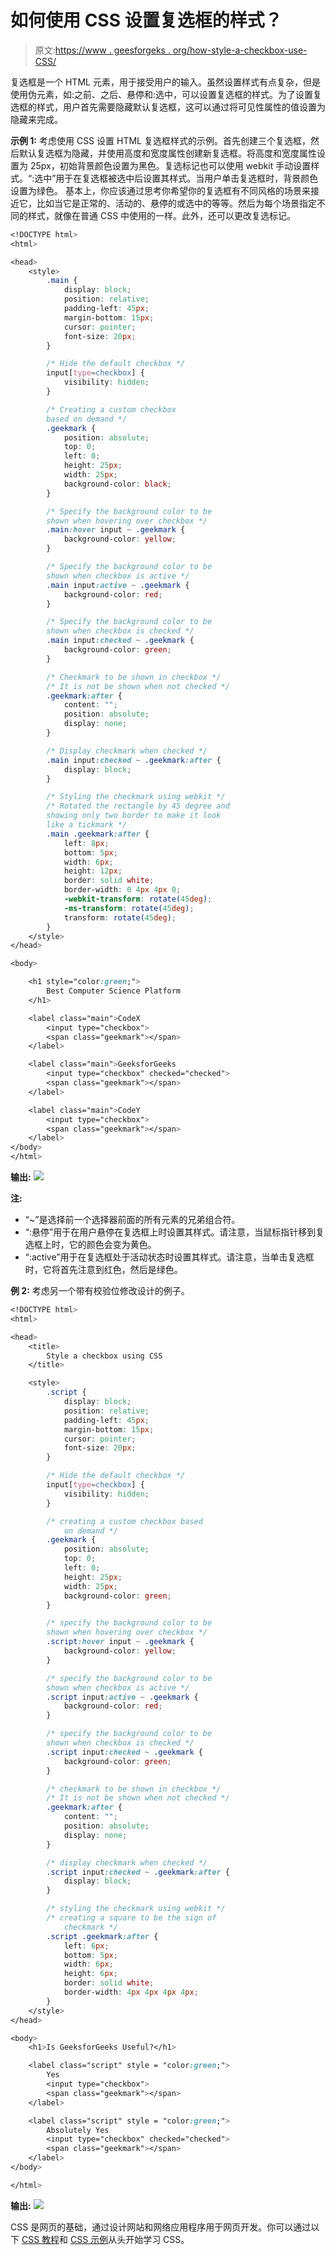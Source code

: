 # 如何使用 CSS 设置复选框的样式？

> 原文:[https://www . geesforgeks . org/how-style-a-checkbox-use-CSS/](https://www.geeksforgeeks.org/how-to-style-a-checkbox-using-css/)

复选框是一个 HTML 元素，用于接受用户的输入。虽然设置样式有点复杂，但是使用伪元素，如:之前、之后、悬停和:选中，可以设置复选框的样式。为了设置复选框的样式，用户首先需要隐藏默认复选框，这可以通过将可见性属性的值设置为隐藏来完成。

**示例 1:** 考虑使用 CSS 设置 HTML 复选框样式的示例。首先创建三个复选框，然后默认复选框为隐藏，并使用高度和宽度属性创建新复选框。将高度和宽度属性设置为 25px，初始背景颜色设置为黑色。复选标记也可以使用 webkit 手动设置样式。“:选中”用于在复选框被选中后设置其样式。当用户单击复选框时，背景颜色设置为绿色。
基本上，你应该通过思考你希望你的复选框有不同风格的场景来接近它，比如当它是正常的、活动的、悬停的或选中的等等。然后为每个场景指定不同的样式，就像在普通 CSS 中使用的一样。此外，还可以更改复选标记。

```css
<!DOCTYPE html>
<html>

<head>
    <style>
        .main {
            display: block;
            position: relative;
            padding-left: 45px;
            margin-bottom: 15px;
            cursor: pointer;
            font-size: 20px;
        }

        /* Hide the default checkbox */
        input[type=checkbox] {
            visibility: hidden;
        }

        /* Creating a custom checkbox
        based on demand */
        .geekmark {
            position: absolute;
            top: 0;
            left: 0;
            height: 25px;
            width: 25px;
            background-color: black;
        }

        /* Specify the background color to be
        shown when hovering over checkbox */
        .main:hover input ~ .geekmark {
            background-color: yellow;
        }

        /* Specify the background color to be
        shown when checkbox is active */
        .main input:active ~ .geekmark {
            background-color: red;
        }

        /* Specify the background color to be
        shown when checkbox is checked */
        .main input:checked ~ .geekmark {
            background-color: green;
        }

        /* Checkmark to be shown in checkbox */
        /* It is not be shown when not checked */
        .geekmark:after {
            content: "";
            position: absolute;
            display: none;
        }

        /* Display checkmark when checked */
        .main input:checked ~ .geekmark:after {
            display: block;
        }

        /* Styling the checkmark using webkit */
        /* Rotated the rectangle by 45 degree and 
        showing only two border to make it look
        like a tickmark */
        .main .geekmark:after {
            left: 8px;
            bottom: 5px;
            width: 6px;
            height: 12px;
            border: solid white;
            border-width: 0 4px 4px 0;
            -webkit-transform: rotate(45deg);
            -ms-transform: rotate(45deg);
            transform: rotate(45deg);
        }
    </style>
</head>

<body>

    <h1 style="color:green;">
        Best Computer Science Platform
    </h1>

    <label class="main">CodeX
        <input type="checkbox">
        <span class="geekmark"></span>
    </label>

    <label class="main">GeeksforGeeks
        <input type="checkbox" checked="checked">
        <span class="geekmark"></span>
    </label>

    <label class="main">CodeY
        <input type="checkbox">
        <span class="geekmark"></span>
    </label>
</body>
</html>                    
```

**输出:**
![](img/5f3b62265cda88b73ef674c8d19bfcf1.png)

**注:**

*   “~”是选择前一个选择器前面的所有元素的兄弟组合符。
*   “:悬停”用于在用户悬停在复选框上时设置其样式。请注意，当鼠标指针移到复选框上时，它的颜色会变为黄色。
*   “:active”用于在复选框处于活动状态时设置其样式。请注意，当单击复选框时，它将首先注意到红色，然后是绿色。

**例 2:** 考虑另一个带有校验位修改设计的例子。

```css
<!DOCTYPE html>
<html>

<head>
    <title>
        Style a checkbox using CSS
    </title>

    <style>
        .script {
            display: block;
            position: relative;
            padding-left: 45px;
            margin-bottom: 15px;
            cursor: pointer;
            font-size: 20px;
        }

        /* Hide the default checkbox */
        input[type=checkbox] {
            visibility: hidden;
        }

        /* creating a custom checkbox based
            on demand */
        .geekmark {
            position: absolute;
            top: 0;
            left: 0;
            height: 25px;
            width: 25px;
            background-color: green;
        }

        /* specify the background color to be
        shown when hovering over checkbox */
        .script:hover input ~ .geekmark {
            background-color: yellow;
        }

        /* specify the background color to be
        shown when checkbox is active */
        .script input:active ~ .geekmark {
            background-color: red;
        }

        /* specify the background color to be
        shown when checkbox is checked */
        .script input:checked ~ .geekmark {
            background-color: green;
        }

        /* checkmark to be shown in checkbox */
        /* It is not be shown when not checked */
        .geekmark:after {
            content: "";
            position: absolute;
            display: none;
        }

        /* display checkmark when checked */
        .script input:checked ~ .geekmark:after {
            display: block;
        }

        /* styling the checkmark using webkit */
        /* creating a square to be the sign of
            checkmark */
        .script .geekmark:after {
            left: 6px;
            bottom: 5px;
            width: 6px;
            height: 6px;
            border: solid white;
            border-width: 4px 4px 4px 4px;
        }
    </style>
</head>

<body>
    <h1>Is GeeksforGeeks Useful?</h1>

    <label class="script" style = "color:green;">
        Yes
        <input type="checkbox">
        <span class="geekmark"></span>
    </label>

    <label class="script" style = "color:green;">
        Absolutely Yes
        <input type="checkbox" checked="checked">
        <span class="geekmark"></span>
    </label>
</body>

</html>                    
```

**输出:**
![](img/2709566c69b26c42a5c1a1137803001a.png)

CSS 是网页的基础，通过设计网站和网络应用程序用于网页开发。你可以通过以下 [CSS 教程](https://www.geeksforgeeks.org/css-tutorials/)和 [CSS 示例](https://www.geeksforgeeks.org/css-examples/)从头开始学习 CSS。